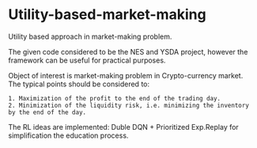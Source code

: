 # Utility-based-market-making
Utility based approach in market-making problem.

The given code considered to be the NES and YSDA project, however the framework can be useful for practical purposes.

Object of interest is market-making problem in Crypto-currency market. The typical points should be considered to:
 
 
    1. Maximization of the profit to the end of the trading day.
    2. Minimization of the liquidity risk, i.e. minimizing the inventory by the end of the day.
          
The RL ideas are implemented: Duble DQN + Prioritized Exp.Replay for simplification the education process. 
